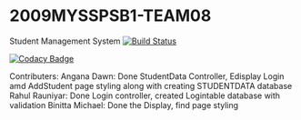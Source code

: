 # 2009MYSSPSB1-TEAM08
Student Management System
[![Build Status](https://dev.azure.com/anganadawn/2009MYSSPSB1_TEAM08/_apis/build/status/99002546.2009MYSSPSB1-TEAM08?branchName=master)](https://dev.azure.com/anganadawn/2009MYSSPSB1_TEAM08/_build/latest?definitionId=3&branchName=master)

[![Codacy Badge](https://app.codacy.com/project/badge/Grade/291d566b6fe84efe92554406a152e9ea)](https://www.codacy.com/gh/99002546/2009MYSSPSB1-TEAM08/dashboard?utm_source=github.com&amp;utm_medium=referral&amp;utm_content=99002546/2009MYSSPSB1-TEAM08&amp;utm_campaign=Badge_Grade)


Contributers:
Angana Dawn: Done StudentData Controller, Edisplay Login amd AddStudent page styling along with creating STUDENTDATA database
Rahul Rauniyar: Done Login controller, created Logintable database  with validation
Binitta Michael: Done the Display, find page styling

